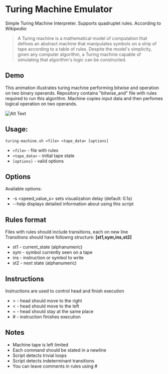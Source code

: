 # Turing Machine Emulator

Simple Turing Machine Interpreter. Supports quadruplet rules. According to _Wikipedia_:
> A Turing machine is a mathematical model of computation that defines an abstract machine that manipulates symbols on a strip of tape according to a table of rules. Despite the model's simplicity, given any computer algorithm, a Turing machine capable of simulating that algorithm's logic can be constructed.   

## Demo

This animation illustrates turing machine performing bitwise and operation on two binary operands. Repository contains "bitwise_and" file with rules required to run this algorithm. Machine copies input data and then perfomes logical operation on two operands.


![Alt Text](https://github.com/curlysilk53/turing-machine/blob/master/bitwise_and_demo.gif)


## Usage: 

`turing-machine.sh <file> <tape_data> [options]`
+ `<file>` - file with rules
+ `<tape_data>` - initial tape state
+ `[options]` - valid options




## Options


Available options:  
+ -s <speed_value_s> sets visualization delay (default: 0.1s)
+ --help displays detailed information about using this script


## Rules format

Files with rules should include transitions, each on new line  
Transitions should have followng structure: **[st1,sym,ins,st2]**  

+ st1 - current_state (alphanumeric)  
+ sym - symbol currently seen on a tape
+ ins - instruction or symbol to write
+ st2 - next state  (alphanumeric)  

## Instructions

Instructions are used to control head and finish execution
+ \>  - head should move to the right 
+ \<  - head should move to the left
+ \=  - head should stay at the same place
+ \#  - instruction finishes execution

## Notes

+ Machine tape is left limited  
+ Each command should be stated in a newline  
+ Script detects trivial loops 
+ Script detects indeterminant transitions 
+ You can leave comments in rules using \#
